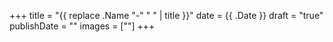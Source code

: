 +++
title = "{{ replace .Name "-" " " | title }}"
date = {{ .Date }}
draft = "true"
publishDate = ""
images = [""]
+++
